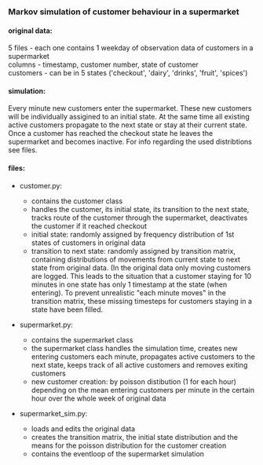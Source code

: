 ### Markov simulation of customer behaviour in a supermarket

#### original data: 
5 files - each one contains 1 weekday of observation data of customers in a supermarket  
columns - timestamp, customer number, state of customer  
customers - can be in 5 states ('checkout', 'dairy', 'drinks', 'fruit', 'spices')  

#### simulation:
Every minute new customers enter the supermarket. These new customers will be individually assigined to an initial state. At the same time all existing active customers propagate to the next state or stay at their current state. Once a customer has reached the checkout state he leaves the supermarket and becomes inactive. For info regarding the used distribtions see files.

#### files:
- customer.py: 
    - contains the customer class
    - handles the customer, its initial state, its transition to the next state, 
    tracks route of the customer through the supermarket, deactivates the customer if it reached checkout
    - initial state: randomly assigned by frequency distribution of 1st states of customers in original data
    - transition to next state: randomly assigned by transition matrix, containing distributions of movements from 
    current state to next state from original data. (In the original data only moving customers are logged. This
    leads to the situation that a customer staying for 10 minutes in one state has only 1 timestamp at 
    the state (when entering). To prevent unrealistic "each minute moves" in the transition matrix, these missing timesteps
    for customers staying in a state have been filled.

- supermarket.py: 
    - contains the supermarket class
    - the supermarket class handles the simulation time, creates new entering customers each minute, 
    propagates active customers to the next state, keeps track of all active customers and removes exiting customers
    - new customer creation: by poisson distibution (1 for each hour) depending on the mean entering customers 
    per minute in the certain hour over the whole week of original data

- supermarket_sim.py: 
    - loads and edits the original data
    - creates the transition matrix, the initial state distribution and the means for the poisson distribution
    for the customer creation
    - contains the eventloop of the supermarket simulation

